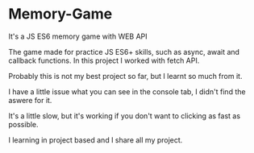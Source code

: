 # Memory-Game
It's a JS ES6 memory game with WEB API

The game made for practice JS ES6+ skills, such as async, await and callback functions.
In this project I worked with fetch API.

Probably this is not my best project so far, but I learnt so much from it.

I have a little issue what you can see in the console tab, I didn't find the aswere for it.

It's a little slow, but it's working if you don't want to clicking as fast as possible.

I learning in project based and I share all my project.
